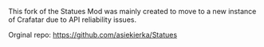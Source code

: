 This fork of the Statues Mod was mainly created to move to a new instance of Crafatar due to API reliability issues.

Orginal repo: https://github.com/asiekierka/Statues
